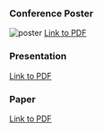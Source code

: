 ### Conference Poster
![poster](poster/poster.png) 
[Link to PDF](poster/poster.pdf) 
### Presentation
[Link to PDF](presentation/presentation.pdf)
### Paper
[Link to PDF](paper/paper.pdf)
